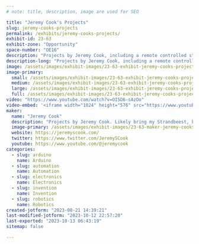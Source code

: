```yaml
---
# note: title, description, image are used for SEO

title: "Jeremy Cook's Projects"
slug: jeremy-cooks-projects
permalink: /exhibits/jeremy-cooks-projects/
exhibit-id: 23-63
exhibit-zone: "Opportunity"
space-number: "OE16"
description: "Projects by Jeremy Cook, including a remote controlled strandbeest, circuit boards and more."
description-long: "Projects by Jeremy Cook, including a remote controlled strandbeest, circuit boards and more."
image: /assets/images/exhibit-images/23-63-exhibit-jeremy-cooks-projects-43-logo-black1c-youtube-2-crop-stylized4-rounded-5021-large.png
image-primary: 
  small: /assets/images/exhibit-images/23-63-exhibit-jeremy-cooks-projects-43-logo-black1c-youtube-2-crop-stylized4-rounded-5021-small.png
  medium: /assets/images/exhibit-images/23-63-exhibit-jeremy-cooks-projects-43-logo-black1c-youtube-2-crop-stylized4-rounded-5021-medium.png
  large: /assets/images/exhibit-images/23-63-exhibit-jeremy-cooks-projects-43-logo-black1c-youtube-2-crop-stylized4-rounded-5021-large.png
  full: /assets/images/exhibit-images/23-63-exhibit-jeremy-cooks-projects-43-logo-black1c-youtube-2-crop-stylized4-rounded-5021-full.png
video: "https://www.youtube.com/watch?v=OI5D6-sAzOo"
video-embed: '<iframe width="1024" height="576" src="https://www.youtube.com/embed/OI5D6-sAzOo?feature=oembed" frameborder="0" allow="accelerometer; autoplay; clipboard-write; encrypted-media; gyroscope; picture-in-picture; web-share" allowfullscreen title="ClearCrawler Remote Controlled Strandbeest"></iframe>'
maker: 
  name: "Jeremy Cook"
  description: "Projects by Jeremy Cook. Likely bring my Strandbeest, but may have a different theme."
  image-primary: /assets/images/exhibit-images/23-63-maker-jeremy-cooks-projects-logo-black1c-youtube-2-crop-stylized4-rounded-medium.png
  website: https://jeremyscook.com/
  twitter: https://www.twitter.com/JeremySCook
  youtube: https://www.youtube.com/@jeremycook
categories: 
  - slug: arduino
    name: Arduino
  - slug: automation
    name: Automation
  - slug: electronics
    name: Electronics
  - slug: invention
    name: Invention
  - slug: robotics
    name: Robotics
created-jotform: "2023-08-21 14:39:21"
last-modified-jotform: "2023-10-12 22:57:20"
last-exported: "2023-10-13 06:43:19"
sitemap: false

---
```

